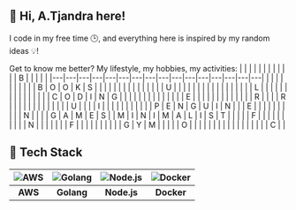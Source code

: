 ## 👋 Hi, A.Tjandra here!

I code in my free time 🕒, and everything here is inspired by my random ideas 💡!

Get to know me better?
My lifestyle, my hobbies, my activities:
|   |   |   |   |   |   |   |   |   |   |   | B |   |   |   |   |
|---|---|---|---|---|---|---|---|---|---|---|---|---|---|---|---|
|   |   |   |   |   |   |   |   |   | B | O | O | K | S |   |   |
|   |   |   |   |   |   |   |   |   |   |   | U |   |   |   |   |
|   |   |   |   |   |   |   |   |   |   |   | L |   |   |   |   |
|   |   |   |   |   |   |   |   |   | C | O | D | I | N | G |   |
|   |   |   |   |   |   |   |   |   |   |   | E |   |   |   |   |
|   |   |   |   |   |   |   | R |   |   |   | R |   |   |   |   |
|   |   |   |   |   |   |   | U |   |   |   | I |   |   |   |   |
|   |   |   |   |   | P | E | N | G | U | I | N |   |   | E |   |
|   |   |   |   |   |   |   | N |   |   |   | G | A | M | E | S |
| M | I | N | I | M | A | L | I | S | T |   |   |   |   | F |   |
|   |   |   |   |   |   |   | N |   |   |   |   |   |   | F |   |
|   |   |   |   |   |   |   | G | Y | M |   |   |   |   | O |   |
|   |   |   |   |   |   |   |   |   |   |   |   |   |   | C |   |

## 🚀 Tech Stack

| ![AWS](https://upload.wikimedia.org/wikipedia/commons/9/93/Amazon_Web_Services_Logo.svg) | ![Golang](https://cdn.jsdelivr.net/gh/devicons/devicon/icons/go/go-original.svg) | ![Node.js](https://cdn.jsdelivr.net/gh/devicons/devicon/icons/nodejs/nodejs-original.svg) | ![Docker](https://cdn.jsdelivr.net/gh/devicons/devicon/icons/docker/docker-original.svg) |
|:---:|:---:|:---:|:---:|
| **AWS** | **Golang** | **Node.js** | **Docker** |

